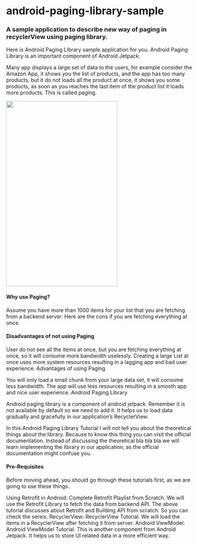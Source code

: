 # android-paging-library-sample
### A sample application to describe new way of paging in recyclerView using paging library. 
Here is Android Paging Library sample application for you. Android Paging Library is an important component of Android Jetpack.

Many app displays a large set of data to the users, for example consider the Amazon App, it shows you the list of products, and the app has too many products, but it do not loads all the product at once, it shows you some products, as soon as you reaches the last item of the product list it loads more products. This is called paging. 

<img src="https://github.com/rkandoroidrepo/android-paging-library-sample/blob/master/app/src/main/res/raw/gif.gif?raw=true" width="300" height="500" />

#### Why use Paging?

Assume you have more than 1000 items for your list that you are fetching from a backend server. Here are the cons if you are fetching everything at once.

#### Disadvantages of not using Paging

User do not see all the items at once, but you are fetching everything at once, so it will consume more bandwidth uselessly.
Creating a large List at once uses more system resources resulting in a lagging app and bad user experience.
Advantages of using Paging

You will only load a small chunk from your large data set, it will consume less bandwidth.
The app will use less resources resulting in a smooth app and nice user experience.
Android Paging Library

Android paging library is a component of android jetpack. Remember it is not available by default so we need to add it. It helps us to load data gradually and gracefully in our application’s RecyclerView.

In this Android Paging Library Tutorial I will not tell you about the theoretical things about the library. Because to know this thing you can visit the official documentation. Instead of discussing the theoretical bla bla bla we will learn implementing the library in our application, as the official documentation might confuse you.

#### Pre-Requisites

Before moving ahead, you should go through these tutorials first, as we are going to use these things.

Using Retrofit in Android: Complete Retrofit Playlist from Scratch.
We will use the Retrofit Library to fetch the data from backend API. The above tutorial discusses about Retrofit and Building API from scratch. So you can check the sereis.
RecyclerView: RecyclerView Tutorial.
We will load the items in a RecyclerView after fetching it from server.
Android ViewModel: Android ViewModel Tutorial.
This is another component from Android Jetpack. It helps us to store UI related data in a more efficient way.
